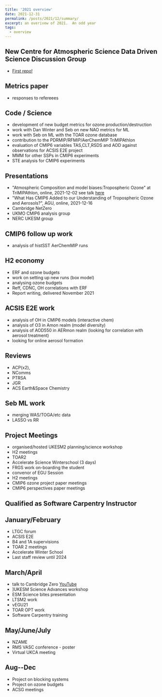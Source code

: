 ```yaml
---
title: '2021 overview'
date: 2021-12-31
permalink: /posts/2021/12/summary/
excerpt: an overivew of 2021.  An odd year
tags:
  - overview
---
```


## New Centre for Atmospheric Science Data Driven Science Discussion Group
- [First repo!](https://github.com/Centre-for-Atmospheric-Science-Cam-Chem/best-practices-and-data-sources)

## Metrics paper
- responses to refereees 

## Code / Science
- development of new budget metrics for ozone production/destruction
- work with Dan Winter and Seb on new NAO metrics for ML
- work with Seb on ML with the TOAR ozone database
- contribution to the PDRMIP/RFMIP/AerChemMIP TriMIPAthlon
- evaluation of CMIP6 variables TAS,CLT,RSDS and AOD against observations for ACSIS E2E project
- MMM for other SSPs in CMIP6 experiments
- STE analysis for CMIP6 experiments

## Presentations
- "Atmospheric Composition and model biases:Tropospheric Ozone" at TriMIPAthlon, online, 2021-12-02
see talk [here](https://paultgriffiths.github.io/talks/2021-12-02-TriMIP)
- "What Has CMIP6 Added to our Understanding of Tropospheric Ozone and Aerosols?", AGU, online, 2021-12-16
- Cambridge NetZero
- UKMO CMIP6 analysis group
- NERC UKESM group

## CMIP6 follow up work
- analysis of histSST AerChemMIP runs

## H2 economy
- ERF and ozone budgets
- work on setting up new runs (box model)
- analysing ozone budgets
- Reff, CDNC, OH correlations with ERF
- Report writing, delivered November 2021

## ACSIS E2E work
- analysis of OH in CMIP6 models (interactive chem)
- analysis of O3 in Amon realm (model diversity)
- analysis of AOD550 in AERmon realm (looking for correlation with aerosol treatment)
- looking for online aerosol formation 

## Reviews
- ACP(x2), 
- NComms
- PTRSA
- JGR
- ACS Earth&Space Chemistry

## Seb ML work
- merging WAS/TOGA/etc data 
- LASSO vs RR

## Project Meetings
- organised/hosted UKESM2 planning/science workshop
- H2 meetings
- TOAR2
- Accelerate Science Winterschool (3 days)
- FRGS work on-boarding the student 
- convenor of EGU Session
- H2 meetings
- CMIP6 ozone project paper meetings
- CMIP6 perspectives paper meetings

## Qualified as Software Carpentry Instructor

## January/February
- LTGC forum
- ACSIS E2E 
- B4 and 1A supervisions
- TOAR 2 meetings
- Accelerate Winter School
- Last staff review until 2024

## March/April
- talk to Cambridge Zero [YouTube](https://www.youtube.com/watch?v=5PYb8Y_bgtI&t=4609s)
- ]UKESM Science Advances workshop
- ESM Science bites presentation
- LTSM2 work
- vEGU21
- TOAR OPT work
- Software Carpentry training

## May/June/July
- NZAME 
- RMS VASC conference - poster
- Virtual UKCA meeting

## Aug--Dec
- Project on blocking systems
- Project on ozone budgets
- ACSG meetings